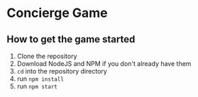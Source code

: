 # Concierge Game

## How to get the game started

1. Clone the repository
2. Download NodeJS and NPM if you don't already have them
3. `cd` into the repository directory
4. run `npm install`
5. run `npm start`
